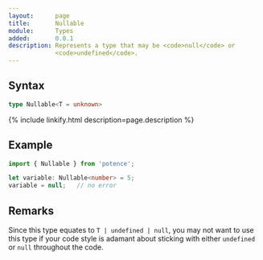 ```yaml
---
layout:      page
title:       Nullable
module:      Types
added:       0.0.1
description: Represents a type that may be <code>null</code> or
             <code>undefined</code>.
---
```

## Syntax

```ts
type Nullable<T = unknown>
```

<div class="description">{% include linkify.html description=page.description %}</div>

## Example

```ts
import { Nullable } from 'potence';

let variable: Nullable<number> = 5;
variable = null;   // no error
```

## Remarks

Since this type equates to `T | undefined | null`, you may not want to use this
type if your code style is adamant about sticking with either `undefined` or
`null` throughout the code.
